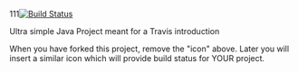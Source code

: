 111[![Build Status](https://travis-ci.org/ClausFindinges/travisGettingStarted.svg?branch=master)](https://travis-ci.org/ClausFindinges/travisGettingStarted)

Ultra simple Java Project meant for a Travis introduction

When you have forked this project, remove the "icon" above. Later you will insert a similar icon which will provide build status for YOUR project.

